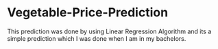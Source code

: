 # Vegetable-Price-Prediction
This prediction was done by using Linear Regression Algorithm and its a simple prediction which I was done when I am in my bachelors.
